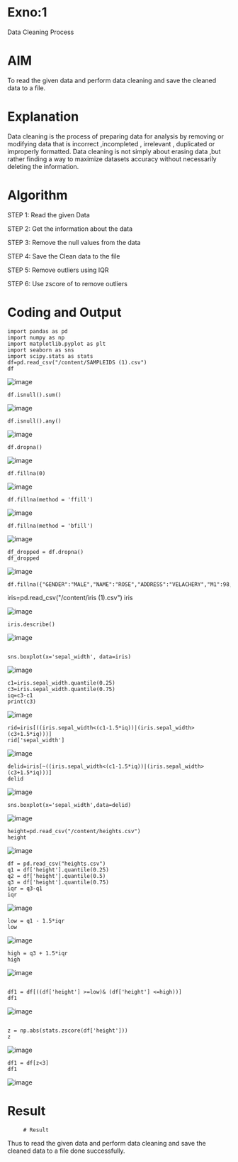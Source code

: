 # Exno:1
Data Cleaning Process

# AIM
To read the given data and perform data cleaning and save the cleaned data to a file.

# Explanation
Data cleaning is the process of preparing data for analysis by removing or modifying data that is incorrect ,incompleted , irrelevant , duplicated or improperly formatted. Data cleaning is not simply about erasing data ,but rather finding a way to maximize datasets accuracy without necessarily deleting the information.

# Algorithm
STEP 1: Read the given Data

STEP 2: Get the information about the data

STEP 3: Remove the null values from the data

STEP 4: Save the Clean data to the file

STEP 5: Remove outliers using IQR

STEP 6: Use zscore of to remove outliers


# Coding and Output
 ```
import pandas as pd
import numpy as np
import matplotlib.pyplot as plt
import seaborn as sns
import scipy.stats as stats
df=pd.read_csv("/content/SAMPLEIDS (1).csv")
df
```
![image](https://github.com/user-attachments/assets/1a83f030-ff17-44a8-bc67-36a8f630bffe)
```
df.isnull().sum()
```
![image](https://github.com/user-attachments/assets/045a7626-aa1c-4439-a5cc-fcfe78a24888)
```
df.isnull().any()
```
![image](https://github.com/user-attachments/assets/ff397368-d05b-4991-8385-5f618738324e)
```
df.dropna()
```
![image](https://github.com/user-attachments/assets/be956ac4-69b8-4c19-a527-a95caccfb948)
```
df.fillna(0)
```
![image](https://github.com/user-attachments/assets/508d037c-ada7-44d1-9e0b-484fd92e805f)
```
df.fillna(method = 'ffill')
```
![image](https://github.com/user-attachments/assets/799a3e43-3ddc-4d72-8f4b-98eae0b0725b)

```
df.fillna(method = 'bfill')
```
![image](https://github.com/user-attachments/assets/867d49ce-2dc5-4a27-b42b-e3059d6594eb)
```
df_dropped = df.dropna()
df_dropped
```
![image](https://github.com/user-attachments/assets/25616d5c-f087-4b5d-a6ed-34e598516c57)
```
df.fillna({"GENDER":"MALE","NAME":"ROSE","ADDRESS":"VELACHERY","M1":98,"M2":87,"M3":76,"M4":92,"TOTAL":305,"AVG":89.999999
```
iris=pd.read_csv("/content/iris (1).csv")
iris

![image](https://github.com/user-attachments/assets/8b665a11-ffb0-45f3-8ebe-0aa7763247cd)
```
iris.describe()
```
![image](https://github.com/user-attachments/assets/d0500820-56dc-4354-9b71-a6ef1691e18d)
```

sns.boxplot(x='sepal_width', data=iris)
```
![image](https://github.com/user-attachments/assets/82255438-fa83-4b1a-9580-3fb29d93d22e)

```
c1=iris.sepal_width.quantile(0.25)
c3=iris.sepal_width.quantile(0.75)
iq=c3-c1
print(c3)
```
![image](https://github.com/user-attachments/assets/57d375a6-9605-4656-bc51-253f24c4d897)

```
rid=iris[((iris.sepal_width<(c1-1.5*iq))|(iris.sepal_width>(c3+1.5*iq)))]
rid['sepal_width']
```
![image](https://github.com/user-attachments/assets/efa4ef74-56c4-4b50-9fc8-c0947be601d0)
```
delid=iris[~((iris.sepal_width<(c1-1.5*iq))|(iris.sepal_width>(c3+1.5*iq)))]
delid

```
![image](https://github.com/user-attachments/assets/17fd99f7-bc52-4179-8966-b4d7df33b5b1)

```
sns.boxplot(x='sepal_width',data=delid)
```
![image](https://github.com/user-attachments/assets/17b4e2bc-32be-4736-ab15-099df77cdbad)

```
height=pd.read_csv("/content/heights.csv")
height
```
![image](https://github.com/user-attachments/assets/4e0e0728-9d5a-4b1a-b6a2-0e850de0e22a)
```
df = pd.read_csv("heights.csv")
q1 = df['height'].quantile(0.25)
q2 = df['height'].quantile(0.5)
q3 = df['height'].quantile(0.75)
iqr = q3-q1
iqr

```
![image](https://github.com/user-attachments/assets/3c12a372-eb26-4e46-a419-43eabdde1c3f)

```
low = q1 - 1.5*iqr
low
```
![image](https://github.com/user-attachments/assets/60ace6b9-477c-429b-9f53-d3f5534c6140)
```
high = q3 + 1.5*iqr
high
```

![image](https://github.com/user-attachments/assets/7162df08-e506-4d9a-923b-7e21e7325075)

```

df1 = df[((df['height'] >=low)& (df['height'] <=high))]
df1
```
![image](https://github.com/user-attachments/assets/e2fc9060-a792-41af-9273-e2d9fba8a504)
```

z = np.abs(stats.zscore(df['height']))
z

```
![image](https://github.com/user-attachments/assets/5fe3038b-a539-4bb5-bd7e-03c5029957b5)

```
df1 = df[z<3]
df1
```
![image](https://github.com/user-attachments/assets/14914346-bd63-4075-8fbd-6435aa57fd22)


          
# Result
         # Result
Thus to read the given data and perform data cleaning and save the cleaned data to a file done successfully.
